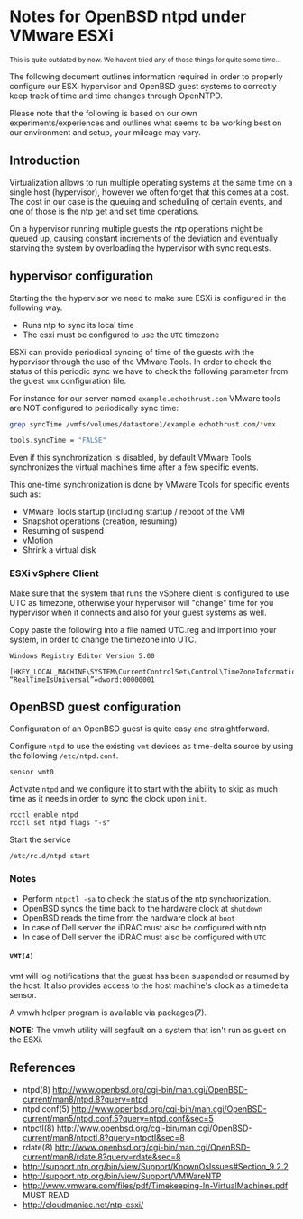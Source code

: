 # Notes for OpenBSD ntpd under VMware ESXi
<sub>This is quite outdated by now. We havent tried any of those things for quite some time...<sub>

The following document outlines information required in order to properly
configure our ESXi hypervisor and OpenBSD guest systems to correctly keep track
of time and time changes through OpenNTPD.

Please note that the following is based on our own experiments/experiences and
outlines what seems to be working best on our environment and setup, your
mileage may vary.

## Introduction
Virtualization allows to run multiple operating systems at the same time on a
single host (hypervisor), however we often forget that this comes at a cost.
The cost in our case is the queuing and scheduling of certain events, and one of
those is the ntp get and set time operations.

On a hypervisor running multiple guests the ntp operations might be queued up,
causing constant increments of the deviation and eventually starving the system
by overloading the hypervisor with sync requests.


## hypervisor configuration
Starting the the hypervisor we need to make sure ESXi is configured in the
following way.
* Runs ntp to sync its local time
* The esxi must be configured to use the `UTC` timezone

ESXi can provide periodical syncing of time of the guests with the hypervisor
through the use of the VMware Tools. In order to check the status of this
periodic sync we have to check the following parameter from the guest `vmx`
configuration file.

For instance for our server named `example.echothrust.com` VMware tools are NOT
configured to periodically sync time:

```sh
grep syncTime /vmfs/volumes/datastore1/example.echothrust.com/*vmx

tools.syncTime = "FALSE"
```

Even if this synchronization is disabled, by default VMware Tools synchronizes
the virtual machine’s time after a few specific events.

This one-time synchronization is done by VMware Tools for specific events such
as:

 * VMware Tools startup (including startup / reboot of the VM)
 * Snapshot operations (creation, resuming)
 * Resuming of suspend
 * vMotion
 * Shrink a virtual disk

### ESXi vSphere Client
Make sure that the system that runs the vSphere client is configured to use UTC
as timezone, otherwise your hypervisor will "change" time for you hypervisor
when it connects and also for your guest systems as well.

Copy paste the following into a file named UTC.reg and import into your system,
in order to change the timezone into UTC.
```
Windows Registry Editor Version 5.00

[HKEY_LOCAL_MACHINE\SYSTEM\CurrentControlSet\Control\TimeZoneInformation]
“RealTimeIsUniversal”=dword:00000001
```

## OpenBSD guest configuration
Configuration of an OpenBSD guest is quite easy and straightforward.

Configure `ntpd` to use the existing `vmt` devices as time-delta source by using
the following `/etc/ntpd.conf`.
```
sensor vmt0
```

Activate `ntpd` and we configure it to start with the ability to skip as much
time as it needs in order to sync the clock upon `init`.

```
rcctl enable ntpd
rcctl set ntpd flags "-s"
```

Start the service
```
/etc/rc.d/ntpd start
```

### Notes
* Perform `ntpctl -sa` to check the status of the ntp synchronization.
* OpenBSD syncs the time back to the hardware clock at `shutdown`
* OpenBSD reads the time from the hardware clock at `boot`
* In case of Dell server the iDRAC must also be configured with ntp
* In case of Dell server the iDRAC must also be configured with `UTC`

#### `VMT(4)`

vmt will log notifications that the guest has been suspended or resumed by the
host. It also provides access to the host machine's clock as a timedelta sensor.

A vmwh helper program is available via packages(7).

**NOTE:** The vmwh utility will segfault on a system that isn't run as guest on
the ESXi.


## References
* ntpd(8) http://www.openbsd.org/cgi-bin/man.cgi/OpenBSD-current/man8/ntpd.8?query=ntpd
* ntpd.conf(5) http://www.openbsd.org/cgi-bin/man.cgi/OpenBSD-current/man5/ntpd.conf.5?query=ntpd.conf&sec=5
* ntpctl(8) http://www.openbsd.org/cgi-bin/man.cgi/OpenBSD-current/man8/ntpctl.8?query=ntpctl&sec=8
* rdate(8) http://www.openbsd.org/cgi-bin/man.cgi/OpenBSD-current/man8/rdate.8?query=rdate&sec=8
* http://support.ntp.org/bin/view/Support/KnownOsIssues#Section_9.2.2.
* http://support.ntp.org/bin/view/Support/VMWareNTP
* http://www.vmware.com/files/pdf/Timekeeping-In-VirtualMachines.pdf MUST READ
* http://cloudmaniac.net/ntp-esxi/
